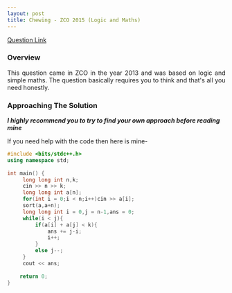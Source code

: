 ```yaml
---
layout: post
title: Chewing - ZCO 2015 (Logic and Maths)
---
```


[Question Link](https://www.codechef.com/ZCOPRAC/problems/ZCO13003)

### Overview

<div style="text-align: justify">
This question came in ZCO in the year 2013 and was based on logic and simple maths. The question basically requires you to think and that's all you need honestly.
</div>

### Approaching The Solution

_**I highly recommend you to try to find your own approach before reading mine**_

<div style="text-align: justify">

</div>

If you need help with the code then here is mine-

```cpp
#include <bits/stdc++.h>
using namespace std;
 
int main() {
     long long int n,k;
     cin >> n >> k;
     long long int a[n];
     for(int i = 0;i < n;i++)cin >> a[i];
     sort(a,a+n);
     long long int i = 0,j = n-1,ans = 0;
     while(i < j){
         if(a[i] + a[j] < k){
             ans += j-i;
             i++;
         }
         else j--;
     }
     cout << ans;
     
	return 0;
}
```
